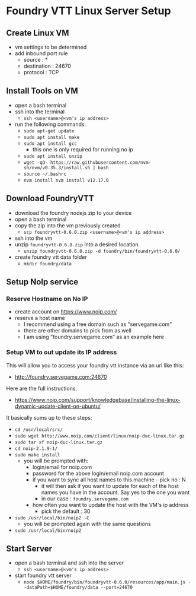 # Foundry VTT Linux Server Setup

## Create Linux VM
- vm settings to be determined
- add inbound port rule
  - source : *
  - destination : 24670 
  - protocol : TCP

## Install Tools on VM
- open a bash terminal
- ssh into the terminal
  - `ssh <username>@<vm's ip address>`
- run the following commands:
  - `sudo apt-get update`
  - `sudo apt install make`
  - `sudo apt install gcc`
    - this one is only required for running no ip
  - `sudo apt install unzip`
  - `wget -qO- https://raw.githubusercontent.com/nvm-sh/nvm/v0.35.3/install.sh | bash`
  - `source ~/.bashrc`
  - `nvm install nvm install v12.17.0`

## Download FoundryVTT
- download the foundry nodejs zip to your device
- open a bash terminal
- copy the zip into the vm previously created
  - `scp foundryvtt-0.6.0.zip <username>@<vm's ip address>`
- ssh into the vm
- unzip `foundryvtt-0.6.0.zip` into a desired location
  - `unzip foundryvtt-0.6.0.zip -d foundry/bin/foundryvtt-0.6.0/`
- create foundry vtt data folder
  - `mkdir foundry/data`  
  
## Setup NoIp service
### Reserve Hostname on No IP
- create account on https://www.noip.com/
- reserve a host name
  - I recommend using a free domain such as "servegame.com"
  - there are other domains to pick from as well
  - I am using "foundry.servegame.com" as an example here

### Setup VM to out update its IP address
This will allow you to access your foundry vtt instance via an url like this:
- http://foundry.servegame.com:24670

Here are the full instructions:
- https://www.noip.com/support/knowledgebase/installing-the-linux-dynamic-update-client-on-ubuntu/

It basically sums up to these steps:
- `cd /usr/local/src/`
- `sudo wget http://www.noip.com/client/linux/noip-duc-linux.tar.gz`
- `sudo tar xf noip-duc-linux.tar.gz`
- `cd noip-2.1.9-1/`
- `sudo make install`
  - you will be prompted with:
    - login/email for noip.com
    - password for the above login/email noip.com account
    - if you want to sync all host names to this machine - pick no : N
      - it will then ask if you want to update for each of the host names you have in the account. Say yes to the one you want
      - in our case : `foundry.servegame.com`
    - how often you want to update the host with the VM's ip address
      - pick the default : 30
- `sudo /usr/local/bin/noip2 -C`
  - you will be prompted again with the same questions
- `sudo /usr/local/bin/noip2` 
    
 
## Start Server
- open a bash terminal and ssh into the server
  - `ssh <username>@<vm's ip address>`
- start foundry vtt server
  - `node $HOME/foundry/bin/foundryvtt-0.6.0/resources/app/main.js --dataPath=$HOME/foundry/data --port=24670`
